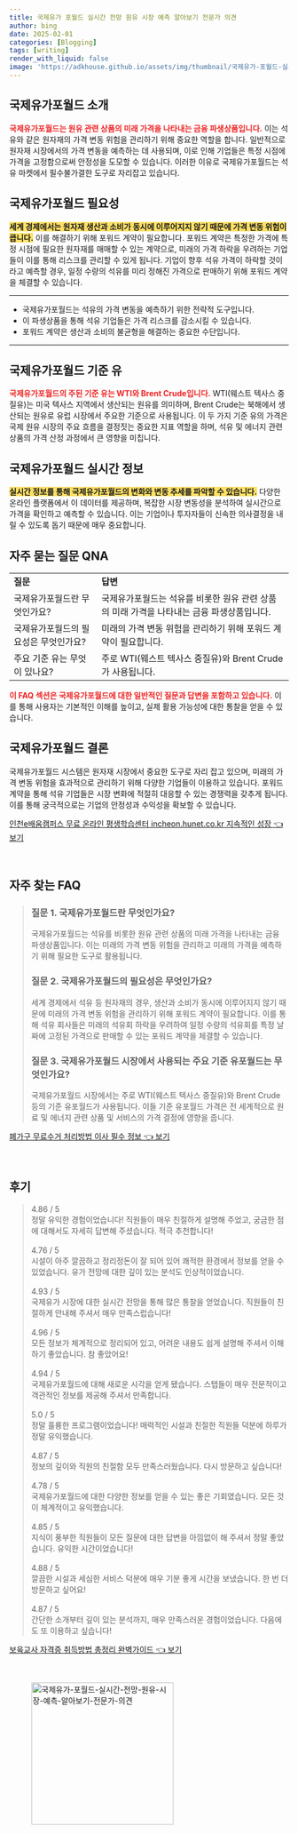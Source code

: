 ```yaml
---
title: 국제유가 포월드 실시간 전망 원유 시장 예측 알아보기 전문가 의견
author: bing
date: 2025-02-01
categories: [Blogging]
tags: [writing]
render_with_liquid: false
image: 'https://adkhouse.github.io/assets/img/thumbnail/국제유가-포월드-실시간-전망-원유-시장-예측-알아보기-전문가-의견.webp'
---
```



<h2 id='국제유가포월드_소개'>국제유가포월드 소개</h2>

<p><b><span style="color: #ee2323;">국제유가포월드는 원유 관련 상품의 미래 가격을 나타내는 금융 파생상품입니다.</span></b> 이는 석유와 같은 원자재의 가격 변동 위험을 관리하기 위해 중요한 역할을 합니다. 일반적으로 원자재 시장에서의 가격 변동을 예측하는 데 사용되며, 이로 인해 기업들은 특정 시점에 가격을 고정함으로써 안정성을 도모할 수 있습니다. 이러한 이유로 국제유가포월드는 석유 마켓에서 필수불가결한 도구로 자리잡고 있습니다.</p>

<h2 id='국제유가포월드_필요성'>국제유가포월드 필요성</h2>

<p><b><span style="background-color: #ffe066;">세계 경제에서는 원자재 생산과 소비가 동시에 이루어지지 않기 때문에 가격 변동 위험이 큽니다.</span></b> 이를 해결하기 위해 포워드 계약이 필요합니다. 포워드 계약은 특정한 가격에 특정 시점에 필요한 원자재를 매매할 수 있는 계약으로, 미래의 가격 하락을 우려하는 기업들이 이를 통해 리스크를 관리할 수 있게 됩니다. 기업이 향후 석유 가격이 하락할 것이라고 예측할 경우, 일정 수량의 석유를 미리 정해진 가격으로 판매하기 위해 포워드 계약을 체결할 수 있습니다.</p>

<hr />

<ul>
    <li>국제유가포월드는 석유의 가격 변동을 예측하기 위한 전략적 도구입니다.</li>
    <li>이 파생상품을 통해 석유 기업들은 가격 리스크를 감소시킬 수 있습니다.</li>
    <li>포워드 계약은 생산과 소비의 불균형을 해결하는 중요한 수단입니다.</li>
</ul>

<hr />

<h2 id='국제유가포월드_기준유'>국제유가포월드 기준 유</h2>

<p><b><span style="color: #ee2323;">국제유가포월드의 주된 기준 유는 WTI와 Brent Crude입니다.</span></b> WTI(웨스트 텍사스 중질유)는 미국 텍사스 지역에서 생산되는 원유를 의미하며, Brent Crude는 북해에서 생산되는 원유로 유럽 시장에서 주요한 기준으로 사용됩니다. 이 두 가지 기준 유의 가격은 국제 원유 시장의 주요 흐름을 결정짓는 중요한 지표 역할을 하며, 석유 및 에너지 관련 상품의 가격 산정 과정에서 큰 영향을 미칩니다.</p>

<h2 id='국제유가포월드_실시간_정보'>국제유가포월드 실시간 정보</h2>

<p><b><span style="background-color: #ffe066;">실시간 정보를 통해 국제유가포월드의 변화와 변동 추세를 파악할 수 있습니다.</span></b> 다양한 온라인 플랫폼에서 이 데이터를 제공하며, 복잡한 시장 변동성을 분석하여 실시간으로 가격을 확인하고 예측할 수 있습니다. 이는 기업이나 투자자들이 신속한 의사결정을 내릴 수 있도록 돕기 때문에 매우 중요합니다.</p>

<h2 id='국제유가포월드_QNA'>자주 묻는 질문 QNA</h2>

<table>
    <tr>
        <td><b>질문</b></td>
        <td><b>답변</b></td>
    </tr>
    <tr>
        <td>국제유가포월드란 무엇인가요?</td>
        <td>국제유가포월드는 석유를 비롯한 원유 관련 상품의 미래 가격을 나타내는 금융 파생상품입니다.</td>
    </tr>
    <tr>
        <td>국제유가포월드의 필요성은 무엇인가요?</td>
        <td>미래의 가격 변동 위험을 관리하기 위해 포워드 계약이 필요합니다.</td>
    </tr>
    <tr>
        <td>주요 기준 유는 무엇이 있나요?</td>
        <td>주로 WTI(웨스트 텍사스 중질유)와 Brent Crude가 사용됩니다.</td>
    </tr>
</table>

<p><b><span style="color: #ee2323;">이 FAQ 섹션은 국제유가포월드에 대한 일반적인 질문과 답변을 포함하고 있습니다.</span></b> 이를 통해 사용자는 기본적인 이해를 높이고, 실제 활용 가능성에 대한 통찰을 얻을 수 있습니다.</p>

<h2 id='국제유가포월드_결론'>국제유가포월드 결론</h2>

<p>국제유가포월드 시스템은 원자재 시장에서 중요한 도구로 자리 잡고 있으며, 미래의 가격 변동 위험을 효과적으로 관리하기 위해 다양한 기업들이 이용하고 있습니다. 포워드 계약을 통해 석유 기업들은 시장 변화에 적절히 대응할 수 있는 경쟁력을 갖추게 됩니다. 이를 통해 궁극적으로는 기업의 안정성과 수익성을 확보할 수 있습니다.</p>


<p><a class="click-button" title="인천e배움캠퍼스 무료 온라인 평생학습센터 incheon.hunet.co.kr 지속적인 성장" href="https://adkhouse.github.io/posts/%EC%9D%B8%EC%B2%9Ce%EB%B0%B0%EC%9B%80%EC%BA%A0%ED%8D%BC%EC%8A%A4-%EB%AC%B4%EB%A3%8C-%EC%98%A8%EB%9D%BC%EC%9D%B8-%ED%8F%89%EC%83%9D%ED%95%99%EC%8A%B5%EC%84%BC%ED%84%B0-incheon.hunet.co.kr-%EC%A7%80%EC%86%8D%EC%A0%81%EC%9D%B8-%EC%84%B1%EC%9E%A5/" rel="dofollow">인천e배움캠퍼스 무료 온라인 평생학습센터 incheon.hunet.co.kr 지속적인 성장 👈 보기</a></p><br>
<h2 id='자주_찾는_FAQ'>자주 찾는 FAQ</h2>
<div itemscope="" itemtype="https://schema.org/FAQPage"> 
<blockquote> 
<div itemscope="" itemprop="mainEntity" itemtype="https://schema.org/Question"> 
<h3 itemprop="name">질문 1. 국제유가포월드란 무엇인가요?</h3> 
<div itemscope="" itemprop="acceptedAnswer" itemtype="https://schema.org/Answer"> 
<span itemprop="text"> 
<p>국제유가포월드는 석유를 비롯한 원유 관련 상품의 미래 가격을 나타내는 금융 파생상품입니다. 이는 미래의 가격 변동 위험을 관리하고 미래의 가격을 예측하기 위해 필요한 도구로 활용됩니다.</p> 
</span> 
</div> 
</div> 

<div itemscope="" itemprop="mainEntity" itemtype="https://schema.org/Question"> 
<h3 itemprop="name">질문 2. 국제유가포월드의 필요성은 무엇인가요?</h3> 
<div itemscope="" itemprop="acceptedAnswer" itemtype="https://schema.org/Answer"> 
<span itemprop="text"> 
<p>세계 경제에서 석유 등 원자재의 경우, 생산과 소비가 동시에 이루어지지 않기 때문에 미래의 가격 변동 위험을 관리하기 위해 포워드 계약이 필요합니다. 이를 통해 석유 회사들은 미래의 석유회 하락을 우려하여 일정 수량의 석유회를 특정 날짜에 고정된 가격으로 판매할 수 있는 포워드 계약을 체결할 수 있습니다.</p> 
</span> 
</div> 
</div> 

<div itemscope="" itemprop="mainEntity" itemtype="https://schema.org/Question"> 
<h3 itemprop="name">질문 3. 국제유가포월드 시장에서 사용되는 주요 기준 유포월드는 무엇인가요?</h3> 
<div itemscope="" itemprop="acceptedAnswer" itemtype="https://schema.org/Answer"> 
<span itemprop="text"> 
<p>국제유가포월드 시장에서는 주로 WTI(웨스트 텍사스 중질유)와 Brent Crude 등의 기준 유포월드가 사용됩니다. 이들 기준 유포월드 가격은 전 세계적으로 원료 및 에너지 관련 상품 및 서비스의 가격 결정에 영향을 줍니다.</p> 
</span> 
</div> 
</div> 
</blockquote> 
</div>
<p><a class="click-button" title="폐가구 무료수거 처리방법 이사 필수 정보" href="https://adkhouse.github.io/posts/%ED%8F%90%EA%B0%80%EA%B5%AC-%EB%AC%B4%EB%A3%8C%EC%88%98%EA%B1%B0-%EC%B2%98%EB%A6%AC%EB%B0%A9%EB%B2%95-%EC%9D%B4%EC%82%AC-%ED%95%84%EC%88%98-%EC%A0%95%EB%B3%B4/" rel="dofollow">폐가구 무료수거 처리방법 이사 필수 정보 👈 보기</a></p><br>
<h2 id='후기'>후기</h2>
<div itemscope itemtype="https://schema.org/Product">
  <blockquote>
  <div itemprop="review" itemscope itemtype="https://schema.org/Review">
      <div itemprop="reviewRating" itemscope itemtype="https://schema.org/Rating"> <span itemprop="ratingValue">4.86</span> / <span itemprop="bestRating">5</span> </div>
      <span itemprop="reviewBody">정말 유익한 경험이었습니다! 직원들이 매우 친절하게 설명해 주었고, 궁금한 점에 대해서도 자세히 답변해 주셨습니다. 적극 추천합니다!</span>
  </div>
  <br>
  <div itemprop="review" itemscope itemtype="https://schema.org/Review">
      <div itemprop="reviewRating" itemscope itemtype="https://schema.org/Rating"> <span itemprop="ratingValue">4.76</span> / <span itemprop="bestRating">5</span> </div>
      <span itemprop="reviewBody">시설이 아주 깔끔하고 정리정돈이 잘 되어 있어 쾌적한 환경에서 정보를 얻을 수 있었습니다. 유가 전망에 대한 깊이 있는 분석도 인상적이었습니다.</span>
  </div>
  <br>
  <div itemprop="review" itemscope itemtype="https://schema.org/Review">
      <div itemprop="reviewRating" itemscope itemtype="https://schema.org/Rating"> <span itemprop="ratingValue">4.93</span> / <span itemprop="bestRating">5</span> </div>
      <span itemprop="reviewBody">국제유가 시장에 대한 실시간 전망을 통해 많은 통찰을 얻었습니다. 직원들이 친절하게 안내해 주셔서 매우 만족스럽습니다!</span>
  </div>
  <br>
  <div itemprop="review" itemscope itemtype="https://schema.org/Review">
      <div itemprop="reviewRating" itemscope itemtype="https://schema.org/Rating"> <span itemprop="ratingValue">4.96</span> / <span itemprop="bestRating">5</span> </div>
      <span itemprop="reviewBody">모든 정보가 체계적으로 정리되어 있고, 어려운 내용도 쉽게 설명해 주셔서 이해하기 좋았습니다. 참 좋았어요!</span>
  </div>
  <br>
  <div itemprop="review" itemscope itemtype="https://schema.org/Review">
      <div itemprop="reviewRating" itemscope itemtype="https://schema.org/Rating"> <span itemprop="ratingValue">4.94</span> / <span itemprop="bestRating">5</span> </div>
      <span itemprop="reviewBody">국제유가포월드에 대해 새로운 시각을 얻게 됐습니다. 스탭들이 매우 전문적이고 객관적인 정보를 제공해 주셔서 만족합니다.</span>
  </div>
  <br>
  <div itemprop="review" itemscope itemtype="https://schema.org/Review">
      <div itemprop="reviewRating" itemscope itemtype="https://schema.org/Rating"> <span itemprop="ratingValue">5.0</span> / <span itemprop="bestRating">5</span> </div>
      <span itemprop="reviewBody">정말 훌륭한 프로그램이었습니다! 매력적인 시설과 친절한 직원들 덕분에 하루가 정말 유익했습니다.</span>
  </div>
  <br>
  <div itemprop="review" itemscope itemtype="https://schema.org/Review">
      <div itemprop="reviewRating" itemscope itemtype="https://schema.org/Rating"> <span itemprop="ratingValue">4.87</span> / <span itemprop="bestRating">5</span> </div>
      <span itemprop="reviewBody">정보의 깊이와 직원의 친절함 모두 만족스러웠습니다. 다시 방문하고 싶습니다!</span>
  </div>
  <br>
  <div itemprop="review" itemscope itemtype="https://schema.org/Review">
      <div itemprop="reviewRating" itemscope itemtype="https://schema.org/Rating"> <span itemprop="ratingValue">4.78</span> / <span itemprop="bestRating">5</span> </div>
      <span itemprop="reviewBody">국제유가포월드에 대한 다양한 정보를 얻을 수 있는 좋은 기회였습니다. 모든 것이 체계적이고 유익했습니다.</span>
  </div>
  <br>
  <div itemprop="review" itemscope itemtype="https://schema.org/Review">
      <div itemprop="reviewRating" itemscope itemtype="https://schema.org/Rating"> <span itemprop="ratingValue">4.85</span> / <span itemprop="bestRating">5</span> </div>
      <span itemprop="reviewBody">지식이 풍부한 직원들이 모든 질문에 대한 답변을 아낌없이 해 주셔서 정말 좋았습니다. 유익한 시간이었습니다!</span>
  </div>
  <br>
  <div itemprop="review" itemscope itemtype="https://schema.org/Review">
      <div itemprop="reviewRating" itemscope itemtype="https://schema.org/Rating"> <span itemprop="ratingValue">4.88</span> / <span itemprop="bestRating">5</span> </div>
      <span itemprop="reviewBody">깔끔한 시설과 세심한 서비스 덕분에 매우 기분 좋게 시간을 보냈습니다. 한 번 더 방문하고 싶어요!</span>
  </div>
  <br>
  <div itemprop="review" itemscope itemtype="https://schema.org/Review">
      <div itemprop="reviewRating" itemscope itemtype="https://schema.org/Rating"> <span itemprop="ratingValue">4.87</span> / <span itemprop="bestRating">5</span> </div>
      <span itemprop="reviewBody">간단한 소개부터 깊이 있는 분석까지, 매우 만족스러운 경험이었습니다. 다음에도 또 이용하고 싶습니다!</span>
  </div>
  </blockquote>
</div>
<p><a class="click-button" title="보육교사 자격증 취득방법 총정리 완벽가이드" href="https://adkhouse.github.io/posts/%EB%B3%B4%EC%9C%A1%EA%B5%90%EC%82%AC-%EC%9E%90%EA%B2%A9%EC%A6%9D-%EC%B7%A8%EB%93%9D%EB%B0%A9%EB%B2%95-%EC%B4%9D%EC%A0%95%EB%A6%AC-%EC%99%84%EB%B2%BD%EA%B0%80%EC%9D%B4%EB%93%9C/" rel="dofollow">보육교사 자격증 취득방법 총정리 완벽가이드 👈 보기</a></p><br>
<figure class="image"><img src="https://adkhouse.github.io/assets/img/thumbnail/국제유가-포월드-실시간-전망-원유-시장-예측-알아보기-전문가-의견.webp" alt="국제유가-포월드-실시간-전망-원유-시장-예측-알아보기-전문가-의견" width="256" height="256"></figure>